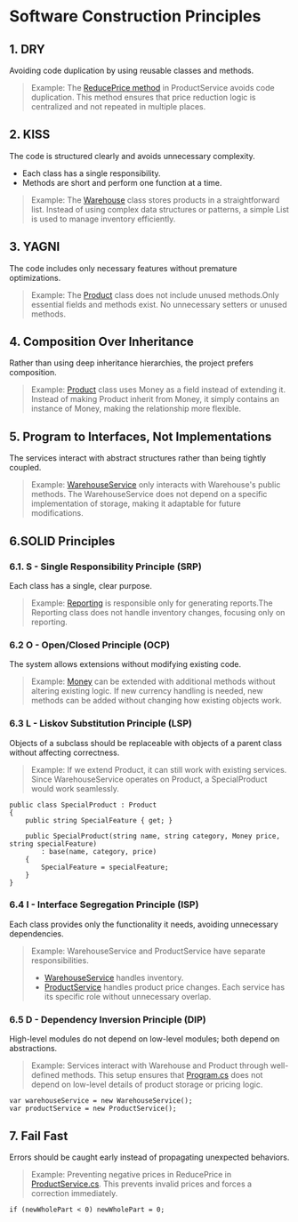 # Software Construction Principles

## 1. DRY
Avoiding code duplication by using reusable classes and methods.
> Example: The [ReducePrice method](./Services/ProductService.cs#L7-L14) in ProductService avoids code duplication. This method ensures that price reduction logic is centralized and not repeated in multiple places.

## 2. KISS
The code is structured clearly and avoids unnecessary complexity.
  - Each class has a single responsibility.
  - Methods are short and perform one function at a time.
> Example: The [Warehouse](https://github.com/KotiukSofiia/KPZ/blob/main/Lab%201/Models/Warehouse.cs) class stores products in a straightforward list. Instead of using complex data structures or patterns, a simple List<Product> is used to manage inventory efficiently.
   
## 3. YAGNI
The code includes only necessary features without premature optimizations.
> Example: The [Product](./Models/Product.cs#L5-L22) class does not include unused methods.Only essential fields and methods exist. No unnecessary setters or unused methods.

## 4. Composition Over Inheritance
Rather than using deep inheritance hierarchies, the project prefers composition.
> Example: [Product](./Models/Product.cs#L7-L9) class uses Money as a field instead of extending it. Instead of making Product inherit from Money, it simply contains an instance of Money, making the relationship more flexible.

## 5. Program to Interfaces, Not Implementations
The services interact with abstract structures rather than being tightly coupled.
> Example: [WarehouseService](./Services/WarehouseService.cs#L8-L15) only interacts with Warehouse's public methods. The WarehouseService does not depend on a specific implementation of storage, making it adaptable for future modifications.

## 6.SOLID Principles

### 6.1. S - Single Responsibility Principle (SRP)
Each class has a single, clear purpose.
> Example: [Reporting](./Services/Reporting.cs#L6-L16) is responsible only for generating reports.The Reporting class does not handle inventory changes, focusing only on reporting.

### 6.2 O - Open/Closed Principle (OCP)
The system allows extensions without modifying existing code.
> Example: [Money](./Models/Money.cs#L18-L21) can be extended with additional methods without altering existing logic. If new currency handling is needed, new methods can be added without changing how existing objects work.

### 6.3 L - Liskov Substitution Principle (LSP)
Objects of a subclass should be replaceable with objects of a parent class without affecting correctness.
> Example: If we extend Product, it can still work with existing services. Since WarehouseService operates on Product, a SpecialProduct would work seamlessly.
```
public class SpecialProduct : Product
{
    public string SpecialFeature { get; }

    public SpecialProduct(string name, string category, Money price, string specialFeature)
        : base(name, category, price)
    {
        SpecialFeature = specialFeature;
    }
}
```
### 6.4 I - Interface Segregation Principle (ISP)
Each class provides only the functionality it needs, avoiding unnecessary dependencies.
> Example: WarehouseService and ProductService have separate responsibilities.
>  - [WarehouseService](https://github.com/KotiukSofiia/KPZ/blob/main/Lab%201/Services/WarehouseService.cs) handles inventory.
>  - [ProductService](https://github.com/KotiukSofiia/KPZ/blob/main/Lab%201/Services/ProductService.cs) handles product price changes.
> Each service has its specific role without unnecessary overlap.

### 6.5 D - Dependency Inversion Principle (DIP)
High-level modules do not depend on low-level modules; both depend on abstractions.
> Example: Services interact with Warehouse and Product through well-defined methods. This setup ensures that [Program.cs](https://github.com/KotiukSofiia/KPZ/blob/main/Lab%201/Program.cs) does not depend on low-level details of product storage or pricing logic.
```
var warehouseService = new WarehouseService();
var productService = new ProductService();
```

## 7. Fail Fast
Errors should be caught early instead of propagating unexpected behaviors.
> Example: Preventing negative prices in ReducePrice in [ProductService.cs](./Services/ProductService.cs#L10). This prevents invalid prices and forces a correction immediately.
```
if (newWholePart < 0) newWholePart = 0;
```


